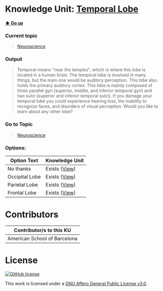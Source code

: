 # Knowledge Unit: [Temporal Lobe](../../knowledge_units/neuroscience/temporal-lobe.md)

#### [:arrow_up: Go up](../../topics/neuroscience.md)
### Current topic
> [Neuroscience](../../topics/neuroscience.md)
### Output
> Temporal means &quot;near the temples&quot;, which is where this lobe is located in a human brain. The temporal lobe is involved in many things, but the main one would be auditory perception. This lobe also holds the primary auditory cortex. This lobe is mainly composed of three parallel gyri (superior, middle, and inferior temporal gyri) and two sulci (superior and inferior temporal sulci). If you damage your temporal lobe you could experience hearing loss, the inability to recognize faces, and disorders of visual perception. Would you like to learn about any other lobe?
### Go to Topic
> [Neuroscience](../../topics/neuroscience.md)

### Options: 

| Option Text | Knowledge Unit |
| - | - |  
| No thanks  |  Exists ([View](../../knowledge_units/neuroscience/no-thanks.md))  |  
| Occipital Lobe  |  Exists ([View](../../knowledge_units/neuroscience/occipital-lobe.md))  |  
| Parietal Lobe  |  Exists ([View](../../knowledge_units/neuroscience/parietal-lobe.md))  |  
| Frontal Lobe  |  Exists ([View](../../knowledge_units/neuroscience/frontal-lobe.md))  | 

# Contributors

| Contributor/s to this KU |
| - | 
| American School of Barcelona |

# License
[![GitHub license](https://img.shields.io/github/license/inbrainz/cerebro)](https://github.com/inbrainz/cerebro/blob/master/LICENSE)

This work is licensed under a [GNU Affero General Public License v3.0](https://www.gnu.org/licenses/agpl-3.0.txt).